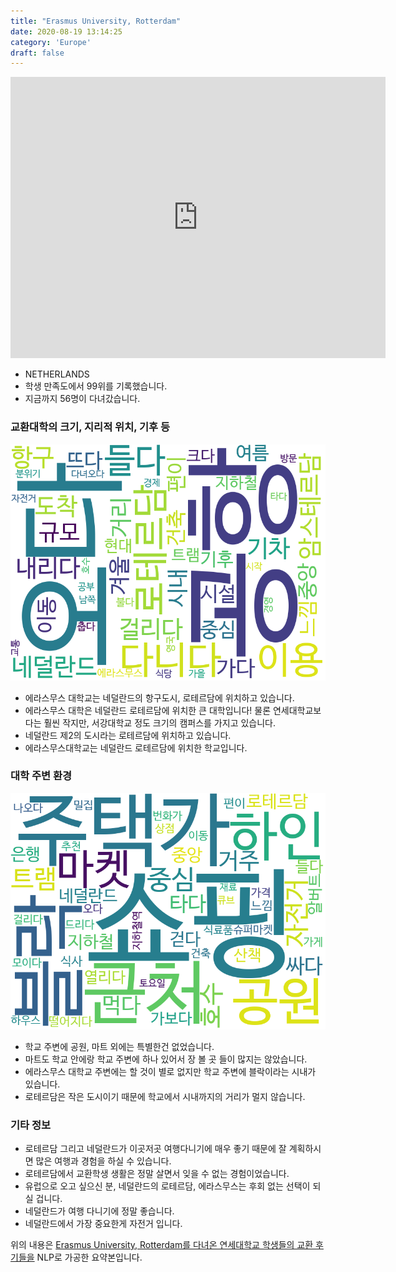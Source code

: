 ```yaml
---
title: "Erasmus University, Rotterdam"
date: 2020-08-19 13:14:25
category: 'Europe'
draft: false
---
```


<iframe
width="600"
height="450"
frameborder="0" style="border:0"
src="https://www.google.com/maps/embed/v1/place?key=AIzaSyC9e1AME-pVmWC4hBpFdu5S4dKzyepa3HQ&q=Erasmus+University,+Rotterdam&center=51.9165475,4.5259762000000014&zoom=14" allowfullscreen>
</iframe>

* NETHERLANDS
* 학생 만족도에서 99위를 기록했습니다.
* 지금까지 56명이 다녀갔습니다. 

### 교환대학의 크기, 지리적 위치, 기후 등

![gen_info-WordCloud](../univ_wordclouds_okt/gen_info/NL000001_gen_info_okt.png)

* 에라스무스 대학교는 네덜란드의 항구도시, 로테르담에 위치하고 있습니다.
* 에라스무스 대학은 네덜란드 로테르담에 위치한 큰 대학입니다! 물론 연세대학교보다는 훨씬 작지만, 서강대학교 정도 크기의 캠퍼스를 가지고 있습니다.
* 네덜란드 제2의 도시라는 로테르담에 위치하고 있습니다.
* 에라스무스대학교는 네덜란드 로테르담에 위치한 학교입니다.


### 대학 주변 환경

![env_info-WordCloud](../univ_wordclouds_okt/env_info/NL000001_env_info_okt.png)

* 학교 주변에 공원, 마트 외에는 특별한건 없었습니다.
* 마트도 학교 안에랑 학교 주변에 하나 있어서 장 볼 곳 들이 많지는 않았습니다.
* 에라스무스 대학교 주변에는 할 것이 별로 없지만 학교 주변에 블락이라는 시내가 있습니다.
* 로테르담은 작은 도시이기 때문에 학교에서 시내까지의 거리가 멀지 않습니다.


### 기타 정보

* 로테르담 그리고 네덜란드가 이곳저곳 여행다니기에 매우 좋기 때문에 잘 계획하시면 많은 여행과 경험을 하실 수 있습니다.
* 로테르담에서 교환학생 생활은 정말 살면서 잊을 수 없는 경험이었습니다.
* 유럽으로 오고 싶으신 분, 네덜란드의 로테르담, 에라스무스는 후회 없는 선택이 되실 겁니다.
* 네덜란드가 여행 다니기에 정말 좋습니다.
* 네덜란드에서 가장 중요한게 자전거 입니다.


위의 내용은 [Erasmus University, Rotterdam를 다녀온 연세대학교 학생들의 교환 후기들을](http://oia.yonsei.ac.kr/partner/expReport.asp?ucode=NL000001&bgbn=A) NLP로 가공한 요약본입니다. 
